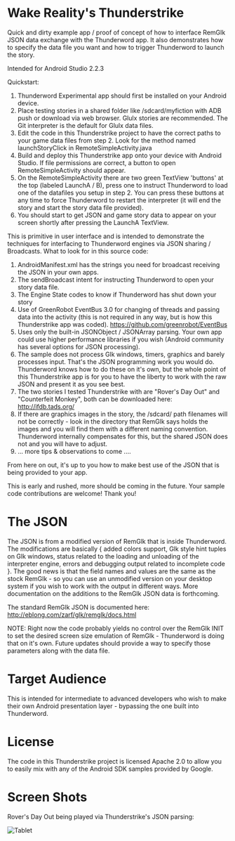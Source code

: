 Wake Reality's Thunderstrike
===============================
Quick and dirty example app / proof of concept of how to interface RemGlk JSON data exchange with the Thunderword app. It also demonstrates how to specify the data file you want and how to trigger Thunderword to launch the story.

Intended for Android Studio 2.2.3

Quickstart:

1. Thunderword Experimental app should first be installed on your Android device.
2. Place testing stories in a shared folder like /sdcard/myfiction with ADB push or download via web browser. Glulx stories are recommended. The Git interpreter is the default for Glulx data files.
3. Edit the code in this Thunderstrike project to have the correct paths to your game data files from step 2. Look for the method named launchStoryClick in RemoteSimpleActivity.java
4. Build and deploy this Thunderstrike app onto your device with Android Studio. If file permissions are correct, a button to open RemoteSimpleActivity should appear.
5. On the RemoteSimpleActivity there are two green TextView 'buttons' at the top (labeled LaunchA / B), press one to instruct Thunderword to load one of the datafiles you setup in step 2. You can press these buttons at any time to force Thunderword to restart the interpreter (it will end the story and start the story data file provided).
6. You should start to get JSON and game story data to appear on your screen shortly after pressing the LaunchA TextView.

This is primitive in user interface and is intended to demonstrate the techniques for interfacing to Thunderword engines via JSON sharing / Broadcasts. What to look for in this source code:

1. AndroidManifest.xml has the strings you need for broadcast receiving the JSON in your own apps.
2. The sendBroadcast intent for instructing Thunderword to open your story data file.
3. The Engine State codes to know if Thunderword has shut down your story
4. Use of GreenRobot EventBus 3.0 for changing of threads and passing data into the activity (this is not required in any way, but is how this Thunderstrike app was coded). https://github.com/greenrobot/EventBus
5. Uses only the built-in JSONObject / JSONArray parsing. Your own app could use higher performance libraries if you wish (Android community has several options for JSON processing).
6. The sample does not process Glk windows, timers, graphics and barely processes input. That's the JSON programming work you would do. Thunderword knows how to do these on it's own, but the whole point of this Thunderstrike app is for you to have the liberty to work with the raw JSON and present it as you see best.
7. The two stories I tested Thunderstrike with are "Rover's Day Out" and "Counterfeit Monkey", both can be downloaded here: http://ifdb.tads.org/
8. If there are graphics images in the story, the /sdcard/ path filenames will not be correctly - look in the directory that RemGlk says holds the images and you will find them with a different naming convention. Thunderword internally compensates for this, but the shared JSON does not and you will have to adjust.
9.  ... more tips & observations to come ....

From here on out, it's up to you how to make best use of the JSON that is being provided to your app.

This is early and rushed, more should be coming in the future. Your sample code contributions are welcome! Thank you!


The JSON
==========
The JSON is from a modified version of RemGlk that is inside Thunderword. The modifications are basically { added colors support, Glk style hint tuples on Glk windows, status related to the loading and unloading of the interpreter engine, errors and debugging output related to incomplete code }. The good news is that the field names and values are the same as the stock RemGlk - so you can use an unmodified version on your desktop system if you wish to work with the output in different ways. More documentation on the additions to the RemGlk JSON data is forthcoming.

The standard RemGlk JSON is documented here:  http://eblong.com/zarf/glk/remglk/docs.html

NOTE: Right now the code probably yields no control over the RemGlk INIT to set the desired screen size emulation of RemGlk - Thunderword is doing that on it's own. Future updates should provide a way to specify those parameters along with the data file.


Target Audience
=================
This is intended for intermediate to advanced developers who wish to make their own Android presentation layer - bypassing the one built into Thunderword.


License
==========
The code in this Thunderstrike project is licensed Apache 2.0 to allow you to easily mix with any of the Android SDK samples provided by Google.


Screen Shots
=================
Rover's Day Out being played via Thunderstrike's JSON parsing:

![Tablet](/screenshot0/device-2017-02-11-201555.png?raw=true "Rover's Day Out / Tablet")
